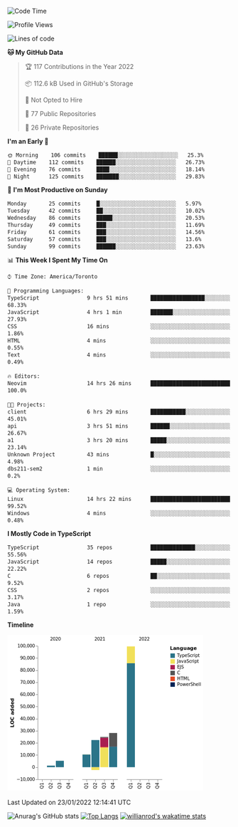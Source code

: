 <!--START_SECTION:waka-->
![Code Time](http://img.shields.io/badge/Code%20Time-123%20hrs%205%20mins-blue)

![Profile Views](http://img.shields.io/badge/Profile%20Views-7-blue)

![Lines of code](https://img.shields.io/badge/From%20Hello%20World%20I%27ve%20Written-190%20Thousand%20lines%20of%20code-blue)

**🐱 My GitHub Data** 

> 🏆 117 Contributions in the Year 2022
 > 
> 📦 112.6 kB Used in GitHub's Storage 
 > 
> 🚫 Not Opted to Hire
 > 
> 📜 77 Public Repositories 
 > 
> 🔑 26 Private Repositories  
 > 
**I'm an Early 🐤** 

```text
🌞 Morning    106 commits    ██████░░░░░░░░░░░░░░░░░░░   25.3% 
🌆 Daytime    112 commits    ██████░░░░░░░░░░░░░░░░░░░   26.73% 
🌃 Evening    76 commits     ████░░░░░░░░░░░░░░░░░░░░░   18.14% 
🌙 Night      125 commits    ███████░░░░░░░░░░░░░░░░░░   29.83%

```
📅 **I'm Most Productive on Sunday** 

```text
Monday       25 commits     █░░░░░░░░░░░░░░░░░░░░░░░░   5.97% 
Tuesday      42 commits     ██░░░░░░░░░░░░░░░░░░░░░░░   10.02% 
Wednesday    86 commits     █████░░░░░░░░░░░░░░░░░░░░   20.53% 
Thursday     49 commits     ███░░░░░░░░░░░░░░░░░░░░░░   11.69% 
Friday       61 commits     ███░░░░░░░░░░░░░░░░░░░░░░   14.56% 
Saturday     57 commits     ███░░░░░░░░░░░░░░░░░░░░░░   13.6% 
Sunday       99 commits     ██████░░░░░░░░░░░░░░░░░░░   23.63%

```


📊 **This Week I Spent My Time On** 

```text
⌚︎ Time Zone: America/Toronto

💬 Programming Languages: 
TypeScript               9 hrs 51 mins       █████████████████░░░░░░░░   68.33% 
JavaScript               4 hrs 1 min         ███████░░░░░░░░░░░░░░░░░░   27.93% 
CSS                      16 mins             ░░░░░░░░░░░░░░░░░░░░░░░░░   1.86% 
HTML                     4 mins              ░░░░░░░░░░░░░░░░░░░░░░░░░   0.55% 
Text                     4 mins              ░░░░░░░░░░░░░░░░░░░░░░░░░   0.49%

🔥 Editors: 
Neovim                   14 hrs 26 mins      █████████████████████████   100.0%

🐱‍💻 Projects: 
client                   6 hrs 29 mins       ███████████░░░░░░░░░░░░░░   45.01% 
api                      3 hrs 51 mins       ██████░░░░░░░░░░░░░░░░░░░   26.67% 
a1                       3 hrs 20 mins       █████░░░░░░░░░░░░░░░░░░░░   23.14% 
Unknown Project          43 mins             █░░░░░░░░░░░░░░░░░░░░░░░░   4.98% 
dbs211-sem2              1 min               ░░░░░░░░░░░░░░░░░░░░░░░░░   0.2%

💻 Operating System: 
Linux                    14 hrs 22 mins      █████████████████████████   99.52% 
Windows                  4 mins              ░░░░░░░░░░░░░░░░░░░░░░░░░   0.48%

```

**I Mostly Code in TypeScript** 

```text
TypeScript               35 repos            ██████████████░░░░░░░░░░░   55.56% 
JavaScript               14 repos            █████░░░░░░░░░░░░░░░░░░░░   22.22% 
C                        6 repos             ██░░░░░░░░░░░░░░░░░░░░░░░   9.52% 
CSS                      2 repos             ░░░░░░░░░░░░░░░░░░░░░░░░░   3.17% 
Java                     1 repo              ░░░░░░░░░░░░░░░░░░░░░░░░░   1.59%

```


**Timeline**

![Chart not found](https://raw.githubusercontent.com/wise-introvert/wise-introvert/master/charts/bar_graph.png) 


 Last Updated on 23/01/2022 12:14:41 UTC
<!--END_SECTION:waka-->

![Anurag's GitHub stats](https://github-readme-stats.vercel.app/api?username=wise-introvert&count_private=true&show_icons=true)
[![Top Langs](https://github-readme-stats.vercel.app/api/top-langs/?username=wise-introvert&langs_count=10)](https://github.com/anuraghazra/github-readme-stats)
[![willianrod's wakatime stats](https://github-readme-stats.vercel.app/api/wakatime?username=wiseintrovert)](https://github.com/anuraghazra/github-readme-stats)
